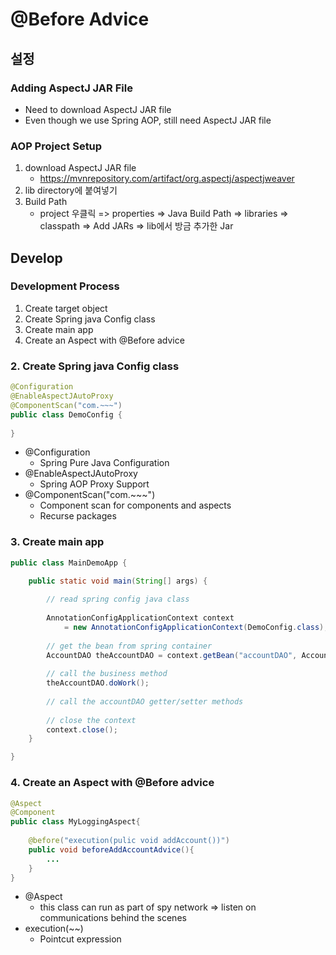 # @Before Advice



## 설정

### Adding AspectJ JAR File

- Need to download AspectJ JAR file
- Even though we use Spring AOP, still need AspectJ JAR file



### AOP Project Setup

1. download AspectJ JAR file
   - https://mvnrepository.com/artifact/org.aspectj/aspectjweaver
2. lib directory에 붙여넣기
3. Build Path
   - project 우클릭 => properties => Java Build Path => libraries => classpath => Add JARs => lib에서 방금 추가한 Jar







## Develop



### Development Process

1. Create target object
2. Create Spring java Config class
3. Create main app
4. Create an Aspect with @Before advice



### 2. Create Spring java Config class

```java
@Configuration
@EnableAspectJAutoProxy
@ComponentScan("com.~~~")
public class DemoConfig {
    
}
```

- @Configuration
  - Spring Pure Java Configuration
- @EnableAspectJAutoProxy
  - Spring AOP Proxy Support
- @ComponentScan("com.~~~")
  - Component scan for components and aspects
  - Recurse packages



### 3. Create main app

```java
public class MainDemoApp {

	public static void main(String[] args) {
		
		// read spring config java class
		
		AnnotationConfigApplicationContext context 
            = new AnnotationConfigApplicationContext(DemoConfig.class);		
		
		// get the bean from spring container
		AccountDAO theAccountDAO = context.getBean("accountDAO", AccountDAO.class);
		
		// call the business method
		theAccountDAO.doWork();
		
		// call the accountDAO getter/setter methods
		
		// close the context
		context.close();
	}

}
```



### 4. Create an Aspect with @Before advice

```java
@Aspect
@Component
public class MyLoggingAspect{
    
    @before("execution(pulic void addAccount())")
    public void beforeAddAccountAdvice(){
        ...
    }
}
```

- @Aspect
  - this class can run as part of spy network => listen on communications behind the scenes
- execution(~~) 
  - Pointcut expression

















